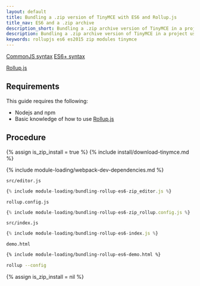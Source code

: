 ```yaml
---
layout: default
title: Bundling a .zip version of TinyMCE with ES6 and Rollup.js
title_nav: ES6 and a .zip archive
description_short: Bundling a .zip archive version of TinyMCE in a project using ES6 and Rollup.js
description: Bundling a .zip archive version of TinyMCE in a project using ES6 and Rollup.js
keywords: rollupjs es6 es2015 zip modules tinymce
---
```


[CommonJS syntax](http://www.commonjs.org/specs/modules/1.0/)
[ES6+ syntax](https://developer.mozilla.org/en-US/docs/Web/JavaScript/Guide/Modules)


[Rollup.js](https://www.rollupjs.org/)

## Requirements

This guide requires the following:

- Nodejs and npm
- Basic knowledge of how to use [Rollup.js](https://www.rollupjs.org/)

## Procedure

{% assign is_zip_install = true %}
{% include install/download-tinymce.md %}

{% include module-loading/webpack-dev-dependencies.md %}

`src/editor.js`
```js
{% include module-loading/bundling-rollup-es6-zip_editor.js %}
```

`rollup.config.js`
```js
{% include module-loading/bundling-rollup-es6-zip_rollup.config.js %}
```

`src/index.js`
```js
{% include module-loading/bundling-rollup-es6-index.js %}
```

`demo.html`
```html
{% include module-loading/bundling-rollup-es6-demo.html %}
```

```sh
rollup --config
```

{% assign is_zip_install = nil %}